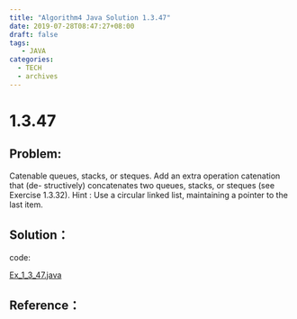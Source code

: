 ```yaml
---
title: "Algorithm4 Java Solution 1.3.47"
date: 2019-07-28T08:47:27+08:00
draft: false
tags:
   - JAVA
categories:
  - TECH
  - archives
---
```



# 1.3.47

## Problem:

Catenable queues, stacks, or steques. Add an extra operation catenation that (de- structively) concatenates two queues, stacks, or steques (see Exercise 1.3.32). Hint : Use a circular linked list, maintaining a pointer to the last item.

## Solution：

code:

[Ex_1_3_47.java](./Ex_1_3_47.java)


## Reference：


